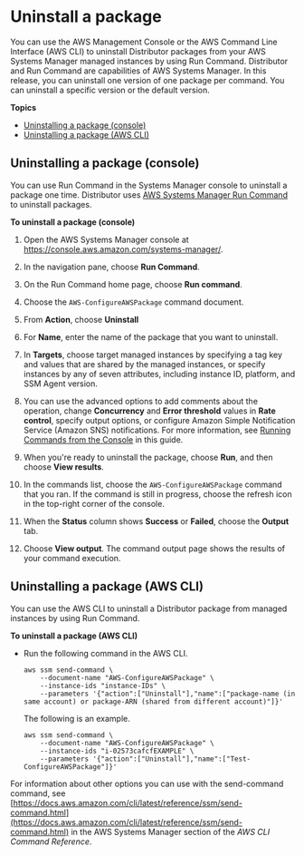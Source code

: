 # Uninstall a package<a name="distributor-working-with-packages-uninstall"></a>

You can use the AWS Management Console or the AWS Command Line Interface \(AWS CLI\) to uninstall Distributor packages from your AWS Systems Manager managed instances by using Run Command\. Distributor and Run Command are capabilities of AWS Systems Manager\. In this release, you can uninstall one version of one package per command\. You can uninstall a specific version or the default version\.

**Topics**
+ [Uninstalling a package \(console\)](#distributor-pkg-uninstall-console)
+ [Uninstalling a package \(AWS CLI\)](#distributor-pkg-uninstall-cli)

## Uninstalling a package \(console\)<a name="distributor-pkg-uninstall-console"></a>

You can use Run Command in the Systems Manager console to uninstall a package one time\. Distributor uses [AWS Systems Manager Run Command](execute-remote-commands.md) to uninstall packages\.

**To uninstall a package \(console\)**

1. Open the AWS Systems Manager console at [https://console\.aws\.amazon\.com/systems\-manager/](https://console.aws.amazon.com/systems-manager/)\.

1. In the navigation pane, choose **Run Command**\.

1. On the Run Command home page, choose **Run command**\.

1. Choose the `AWS-ConfigureAWSPackage` command document\.

1. From **Action**, choose **Uninstall** 

1. For **Name**, enter the name of the package that you want to uninstall\.

1. In **Targets**, choose target managed instances by specifying a tag key and values that are shared by the managed instances, or specify instances by any of seven attributes, including instance ID, platform, and SSM Agent version\.

1. You can use the advanced options to add comments about the operation, change **Concurrency** and **Error threshold** values in **Rate control**, specify output options, or configure Amazon Simple Notification Service \(Amazon SNS\) notifications\. For more information, see [Running Commands from the Console](https://docs.aws.amazon.com/systems-manager/latest/userguide/rc-console.html) in this guide\.

1. When you're ready to uninstall the package, choose **Run**, and then choose **View results**\.

1. In the commands list, choose the `AWS-ConfigureAWSPackage` command that you ran\. If the command is still in progress, choose the refresh icon in the top\-right corner of the console\.

1. When the **Status** column shows **Success** or **Failed**, choose the **Output** tab\.

1. Choose **View output**\. The command output page shows the results of your command execution\.

## Uninstalling a package \(AWS CLI\)<a name="distributor-pkg-uninstall-cli"></a>

You can use the AWS CLI to uninstall a Distributor package from managed instances by using Run Command\.

**To uninstall a package \(AWS CLI\)**
+ Run the following command in the AWS CLI\.

  ```
  aws ssm send-command \
      --document-name "AWS-ConfigureAWSPackage" \
      --instance-ids "instance-IDs" \
      --parameters '{"action":["Uninstall"],"name":["package-name (in same account) or package-ARN (shared from different account)"]}'
  ```

  The following is an example\.

  ```
  aws ssm send-command \
      --document-name "AWS-ConfigureAWSPackage" \
      --instance-ids "i-02573cafcfEXAMPLE" \
      --parameters '{"action":["Uninstall"],"name":["Test-ConfigureAWSPackage"]}'
  ```

For information about other options you can use with the send\-command command, see [https://docs.aws.amazon.com/cli/latest/reference/ssm/send-command.html](https://docs.aws.amazon.com/cli/latest/reference/ssm/send-command.html) in the AWS Systems Manager section of the *AWS CLI Command Reference*\.